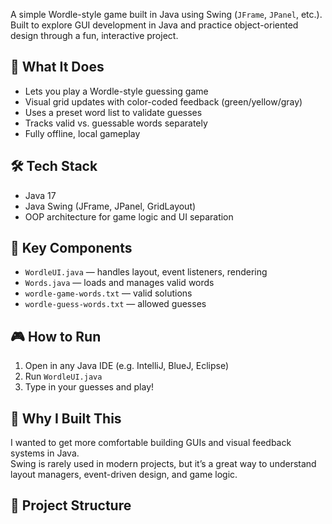 
A simple Wordle-style game built in Java using Swing (`JFrame`, `JPanel`, etc.).  
Built to explore GUI development in Java and practice object-oriented design through a fun, interactive project.

## 🧠 What It Does
- Lets you play a Wordle-style guessing game
- Visual grid updates with color-coded feedback (green/yellow/gray)
- Uses a preset word list to validate guesses
- Tracks valid vs. guessable words separately
- Fully offline, local gameplay

## 🛠️ Tech Stack
- Java 17
- Java Swing (JFrame, JPanel, GridLayout)
- OOP architecture for game logic and UI separation

## 🧩 Key Components
- `WordleUI.java` — handles layout, event listeners, rendering
- `Words.java` — loads and manages valid words
- `wordle-game-words.txt` — valid solutions
- `wordle-guess-words.txt` — allowed guesses

## 🎮 How to Run
1. Open in any Java IDE (e.g. IntelliJ, BlueJ, Eclipse)
2. Run `WordleUI.java`
3. Type in your guesses and play!

## 🧠 Why I Built This
I wanted to get more comfortable building GUIs and visual feedback systems in Java.  
Swing is rarely used in modern projects, but it’s a great way to understand layout managers, event-driven design, and game logic.

## 📁 Project Structure

